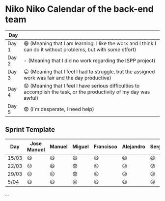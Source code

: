 # Niko Niko Calendar of the back-end team



| Day           |   |
| ------------- | ------------- |
| Day 1         |    :smiley: (Meaning that I am learning, I like the work and I think I can do it without problems, but with some effort) |
| Day 2         |    - (Meaning that I did no work regarding the ISPP project)           |
| Day 3         |    :neutral_face:  (Meaning that I feel I had to struggle, but the assigned work was fair and the day productive)          |:fearful:
| Day 4         |    :worried: (Meaning that I feel I have serious difficulties to accomplish the task, or the productivity of my day was awful)           |
| Day 5         |    :fearful:   (I´m desperate, I need help)        |


## Sprint Template

| Day           | Jose Manuel   | Manuel  | Miguel     | Francisco    | Alejandro     | Sergio     |
| ------------- | ------------- | -------------  | -------------  | -------------  | -------------  | -------------  |
| 15/03         |:smile:        |:smile:   |:smile:    | :smile:        | :smile:        | 😄        |
| 22/03         |😐            | 😃      |😨         | 😐            | 😐            | 😟            |
| 29/03         |:neutral_face: |:neutral_face:  |     😨      |       😐         |     😐           |      😐          |
| 5/04          |:smiley:       |:smiley:| :neutral_face:          |   :smiley:             |      :smiley:          |    :neutral_face:            |
...
